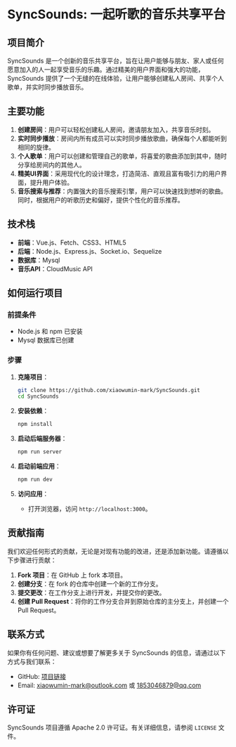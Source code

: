 # SyncSounds: 一起听歌的音乐共享平台

## 项目简介

SyncSounds 是一个创新的音乐共享平台，旨在让用户能够与朋友、家人或任何愿意加入的人一起享受音乐的乐趣。通过精美的用户界面和强大的功能，SyncSounds 提供了一个无缝的在线体验，让用户能够创建私人房间、共享个人歌单，并实时同步播放音乐。

## 主要功能

1. **创建房间**：用户可以轻松创建私人房间，邀请朋友加入，共享音乐时刻。
2. **实时同步播放**：房间内所有成员可以实时同步播放歌曲，确保每个人都能听到相同的旋律。
3. **个人歌单**：用户可以创建和管理自己的歌单，将喜爱的歌曲添加到其中，随时分享给房间内的其他人。
4. **精美UI界面**：采用现代化的设计理念，打造简洁、直观且富有吸引力的用户界面，提升用户体验。
5. **音乐搜索与推荐**：内置强大的音乐搜索引擎，用户可以快速找到想听的歌曲。同时，根据用户的听歌历史和偏好，提供个性化的音乐推荐。

## 技术栈

- **前端**：Vue.js、Fetch、CSS3、HTML5
- **后端**：Node.js、Express.js、Socket.io、Sequelize
- **数据库**：Mysql
- **音乐API**：CloudMusic API

## 如何运行项目

### 前提条件

- Node.js 和 npm 已安装
- Mysql 数据库已创建

### 步骤

1. **克隆项目**：
   ```bash
   git clone https://github.com/xiaowumin-mark/SyncSounds.git
   cd SyncSounds
   ```

2. **安装依赖**：
   ```bash
   npm install
   ```

3. **启动后端服务器**：
   ```bash
   npm run server
   ```

4. **启动前端应用**：
   ```bash
   npm run dev
   ```

5. **访问应用**：
   - 打开浏览器，访问 `http://localhost:3000`。

## 贡献指南

我们欢迎任何形式的贡献，无论是对现有功能的改进，还是添加新功能。请遵循以下步骤进行贡献：

1. **Fork 项目**：在 GitHub 上 fork 本项目。
2. **创建分支**：在 fork 的仓库中创建一个新的工作分支。
3. **提交更改**：在工作分支上进行开发，并提交你的更改。
4. **创建 Pull Request**：将你的工作分支合并到原始仓库的主分支上，并创建一个 Pull Request。

## 联系方式

如果你有任何问题、建议或想要了解更多关于 SyncSounds 的信息，请通过以下方式与我们联系：

- GitHub: [项目链接](https://github.com/xiaowumin-mark/SyncSounds)
- Email: xiaowumin-mark@outlook.com 或 1853046879@qq.com

## 许可证

SyncSounds 项目遵循 Apache 2.0 许可证。有关详细信息，请参阅 `LICENSE` 文件。

